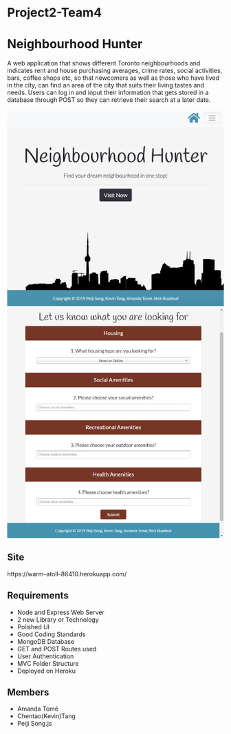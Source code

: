 # Project2-Team4
<h1>Neighbourhood Hunter</h1>

A web application that shows different Toronto neighbourhoods and indicates rent and house purchasing averages, crime rates, social activities, bars, coffee shops etc, so that newcomers as well as those who have lived in the city, can find an area of the city that suits their living tastes and needs. Users can log in and input their information that gets stored in a database through POST so they can retrieve their search at a later date.

![Project2-Team4](neighbourhood.png)
![Project2-Team4](neighbourhood-hunter.png)


<h2>Site</h2> 
https://warm-atoll-86410.herokuapp.com/

<h2>Requirements</h2>
<ul>
 <li>Node and Express Web Server</li>
 <li>2 new Library or Technology</li>
 <li>Polished UI</li>
<li>Good Coding Standards</li> 
 <li>MongoDB Database</li>
 <li>GET and POST Routes used</li>
 <li>User Authentication</li>
 <li>MVC Folder Structure</li>
 <li>Deployed on Heroku</li>
 </ul>

<h2>Members</h2>
<ul>
 <li>Amanda Tomé</li>
<li>Chentao(Kevin)Tang</li>
<li>Peiji Song.js</li>
 </ul>
